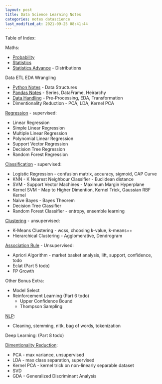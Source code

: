 ```yaml
---
layout: post
title: Data Science Learning Notes 
categories: notes datascience
last_modified_at: 2021-09-25 08:41:44
---
```


Table of Index:

Maths:
- [Probability](https://www.kaggle.com/iyadavvaibhav/probability-notes)
- [Statistics](https://www.kaggle.com/iyadavvaibhav/statistics-the-basics)
- [Statistics Advance](https://www.kaggle.com/iyadavvaibhav/statistics-distributions-nrml-clt-conf-int) - Distributions

Data ETL EDA Wrangling
- [Python Notes](https://www.kaggle.com/iyadavvaibhav/python-notes) - Data Structures
- [Pandas Notes](https://www.kaggle.com/iyadavvaibhav/pandas-notes) - Series, DataFrame, Heirarchy
- [Data Handling](https://www.kaggle.com/iyadavvaibhav/data-handling-notes/) - Pre-Processing, EDA, Transformation
- Dimentionality Reduction - PCA, LDA, Kernel PCA

[Regression](https://www.kaggle.com/iyadavvaibhav/ml-regression-theory) - supervised:
  - Linear Regression
  - Simple Linear Regression
  - Multiple Linear Regression
  - Polynomial Linear Regression
  - Support Vector Regression
  - Decision Tree Regression
  - Random Forest Regression

[Classification](https://www.kaggle.com/iyadavvaibhav/ml-classification-theory) - supervised:
- Logistic Regression - confusion matrix, accuracy, sigmoid, CAP Curve
- KNN - K Nearest Neighbour Classifier - Euclidean distance
- SVM - Support Vector Machines - Maximum Margin Hyperplane
- Kernel SVM - Map to Higher Dimention, Kernel Trick, Gaussian RBF Kernel
- Naive Bayes - Bayes Theorem
- Decision Tree Classifier
- Random Forest Classifier - entropy, ensemble learning

[Clustering](https://www.kaggle.com/iyadavvaibhav/ml-clustering-theory) - unsupervised:
- K-Means Clustering - wcss, choosing k-value, k-means++
- Hierarchical Clustering - Agglomerative, Dendrogram

[Association Rule](https://www.kaggle.com/iyadavvaibhav/ml-association-rule-learning-notes) - Unsupervised:
- Apriori Algorithm - market basket analysis, lift, support, confidence, todo
- Eclat (Part 5 todo)
- FP Growth

Other Bonus Extra:
- Model Select 
- Reinforcement Learning (Part 6 todo) 
  - Upper Confidence Bound
  - Thompson Sampling

[NLP](https://www.kaggle.com/iyadavvaibhav/ml-nlp-notes):
- Cleaning, stemming, nltk, bag of words, tokenization

Deep Learning: (Part 8 todo)

[Dimentionality Reduction](https://www.kaggle.com/iyadavvaibhav/ml-dimentionality-reduction-notes):
- PCA - max variance, unsupervised
- LDA - max class separation, supervised
- Kernel PCA - kernel trick on non-linearly separable dataset
- SVD
- GDA - Generalized Discriminant Analysis